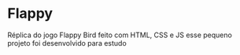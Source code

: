 # Flappy
Réplica do jogo Flappy Bird feito com HTML, CSS e JS
esse pequeno projeto foi desenvolvido para estudo
